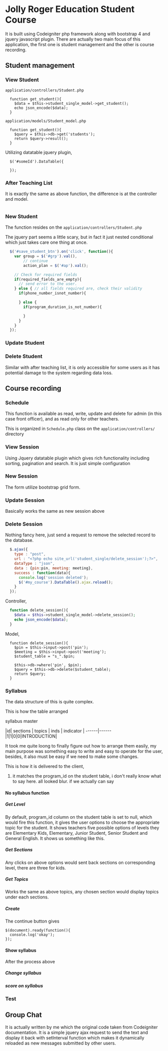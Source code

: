 # Jolly Roger Education Student Course

It is built using Codeigniter php framework along with bootstrap 4 and jquery javascript plugin.
There are actually two main focus of this application, the first one is student management and the other is course recording.

## Student management
### View Student
`application/controllers/Student.php`

```
  function get_student(){
    $data = $this->student_single_model->get_student();
    echo json_encode($data);
  }
```

`application/models/Student_model.php`
```
  function get_student(){
    $query = $this->db->get('students');
    return $query->result();
  }
```
Utilizing datatable jquery plugin,
``` student table
  $('#someId').DataTable({

  });
```
### After Teaching List
It is exactly the same as above function, the difference is at the controller and model.

```

```
### New Student
The function resides on the `application/controllers/Student.php`

The jquery part seems a little scary, but in fact it just nested conditional which just takes care one thing at once.
``` user.js or spv.js
  $('#save_student_btn').on('click', function(){
    var group = $('#grp').val(),
        // continue
        action_plan = $('#ap').val();

    // Check for required fields
    if(required_fields_are_empty){
      // send error to the user.
    } else { // all fields required are, check their validity
      if(phone_number_isnot_number){

      } else {
        if(program_duration_is_not_number){

        }
      }
    }
  });
```
### Update Student
### Delete Student
Similar with after teaching list, it is only accessible for some users as it has potential damage to the system regarding data loss.
## Course recording
### Schedule
This function is available as read, write, update and delete for admin (in this case front officer), and as read only for other teachers.

This is organized in `Schedule.php` class on the `application/controllers/` directory
### View Session
Using Jquery datatable plugin which gives rich functionality including sorting, pagination and search. It is just simple configuration
### New Session
The form utilize bootstrap grid form.
### Update Session
Basically works the same as new session above
### Delete Session
Nothing fancy here, just send a request to remove the selected record to the database.
``` javascript
  $.ajax({
    type : "post",
    url : "<?php echo site_url('student_single/delete_session');?>",
    dataType : "json",
    data : {pin:pin, meeting: meeting},
    success : function(data){
      console.log('session deleted');
      $('#my_course').DataTable().ajax.reload();
    }
  });
```
Controller,

```php
  function delete_session(){
    $data = $this->student_single_model->delete_session();
    echo json_encode($data);
  }
```

Model,
```
  function delete_session(){
    $pin = $this->input->post('pin');
    $meeting = $this->input->post('meeting');
    $student_table = "s_".$pin;
    
    $this->db->where('pin', $pin);
    $query = $this->db->delete($student_table);
    return $query;
  }
```
### Syllabus
The data structure of this is quite complex.

This is how the table arranged

syllabus master

|id| sections | topics | inds | indicator |
------|------
|1|1|0|0|INTRODUCTION|

It took me quite loong to finally figure out how to arrange them easily,
my main purpose was something easy to write and easy to operate for the user,
besides, it also must be easy if we need to make some changes. 

This is how it is delivered to the client,

1. it matches the program_id on the student table, 
i don't really know what to say here. all looked blur. 
if we actually can say 
#### No syllabus function
##### Get Level
By default, program_id column on the student table is set to null, which would fire this function, it gives the user options to choose the appropriate topic for the student. It shows teachers five possible options of levels they are Elementary Kids, Elementary, Junior Student, Senior Student and General English. It shows us something like this.
##### Get Sections
Any clicks on above options would sent back sections on corresponding level, there are three for kids.
##### Get Topics
Works the same as above topics, any chosen section would display topics under each sections.
##### Create
The continue button gives
```
$(document).ready(function(){
  console.log('okay');
});
```
#### Show syllabus
After the process above
##### Change syllabus
##### score on syllabus
### Test
## Group Chat
It is actually written by me which the original code taken from Codeigniter documentation. It is a simple jquery ajax request to send the text and display it back with setInterval function which makes it dynamically reloaded as new messages submitted by other users.
